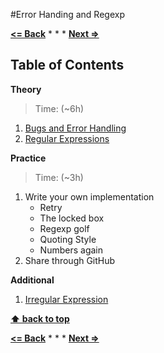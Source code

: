 #Error Handing and Regexp

**[<= Back](project-the-electronic-life.md)**		*	*	*	**[Next =>](../organize-code/modules.md)**


## Table of Contents

**Theory**

> Time: (~6h)

1. [Bugs and Error Handling](http://eloquentjavascript.net/08_error.html)
1. [Regular Expressions](http://eloquentjavascript.net/09_regexp.html)

**Practice**

>Time: (~3h)


1. Write your own implementation
	* Retry
	* The locked box
	* Regexp golf
	* Quoting Style
	* Numbers again
1. Share through GitHub


**Additional**

1. [Irregular Expression](http://blog.brentlaabs.com/2015/05/three-tales-of-second-system-syndrome.html)

**[⬆ back to top](#table-of-contents)**

**[<= Back](project-the-electronic-life.md)**		*	*	*	**[Next =>](../organize-code/modules.md)**





